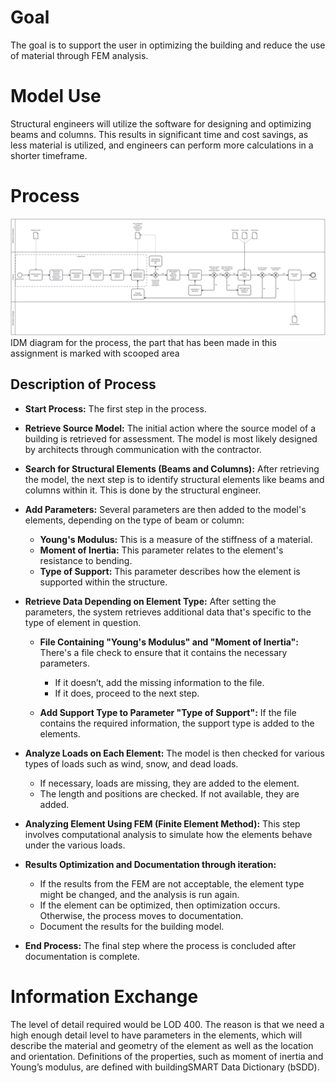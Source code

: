 # Goal

The goal is to support the user in optimizing the building and reduce the use of material through FEM analysis.

# Model Use

Structural engineers will utilize the software for designing and optimizing beams and columns. This results in significant time and cost savings, as less material is utilized, and engineers can perform more calculations in a shorter timeframe.

<span id="process"></span>
# Process

<img src="Process.svg" alt="IDM diagram for the process, the part that has been made in this assignment is marked with scooped area">
IDM diagram for the process, the part that has been made in this assignment is marked with scooped area

<span id="Description"></span>
## Description of Process

- **Start Process:** The first step in the process.

- **Retrieve Source Model:** The initial action where the source model of a building is retrieved for assessment. The model is most likely designed by architects through communication with the contractor.

- **Search for Structural Elements (Beams and Columns):** After retrieving the model, the next step is to identify structural elements like beams and columns within it. This is done by the structural engineer.

- **Add Parameters:** Several parameters are then added to the model's elements, depending on the type of beam or column:
  - **Young's Modulus:** This is a measure of the stiffness of a material.
  - **Moment of Inertia:** This parameter relates to the element's resistance to bending.
  - **Type of Support:** This parameter describes how the element is supported within the structure.

- **Retrieve Data Depending on Element Type:** After setting the parameters, the system retrieves additional data that's specific to the type of element in question.

  - **File Containing "Young's Modulus" and "Moment of Inertia":** There's a file check to ensure that it contains the necessary parameters.
    - If it doesn’t, add the missing information to the file.
    - If it does, proceed to the next step.

  - **Add Support Type to Parameter "Type of Support":** If the file contains the required information, the support type is added to the elements.

- **Analyze Loads on Each Element:** The model is then checked for various types of loads such as wind, snow, and dead loads.
  - If necessary, loads are missing, they are added to the element.
  - The length and positions are checked. If not available, they are added.

- **Analyzing Element Using FEM (Finite Element Method):** This step involves computational analysis to simulate how the elements behave under the various loads.

- **Results Optimization and Documentation through iteration:**
  - If the results from the FEM are not acceptable, the element type might be changed, and the analysis is run again.
  - If the element can be optimized, then optimization occurs. Otherwise, the process moves to documentation.
  - Document the results for the building model.

- **End Process:** The final step where the process is concluded after documentation is complete.

# Information Exchange

The level of detail required would be LOD 400. The reason is that we need a high enough detail level to have parameters in the elements, which will describe the material and geometry of the element as well as the location and orientation. Definitions of the properties, such as moment of inertia and Young’s modulus, are defined with buildingSMART Data Dictionary (bSDD).
